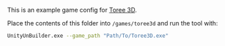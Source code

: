This is an example game config for [Toree 3D](https://store.steampowered.com/app/1554840/Toree_3D/).

Place the contents of this folder into `/games/toree3d` and run the tool with:

```bash
UnityUnBuilder.exe --game_path "Path/To/Toree3D.exe"
```
